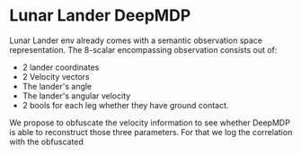# Lunar Lander DeepMDP

Lunar Lander env already comes with a semantic observation space representation.
The 8-scalar encompassing observation consists out of:
- 2 lander coordinates
- 2 Velocity vectors
- The lander's angle
- The lander's angular velocity
- 2 bools for each leg whether they have ground contact.

We propose to obfuscate the velocity information to see whether DeepMDP is able to reconstruct those three parameters.
For that we log the correlation with the obfuscated 